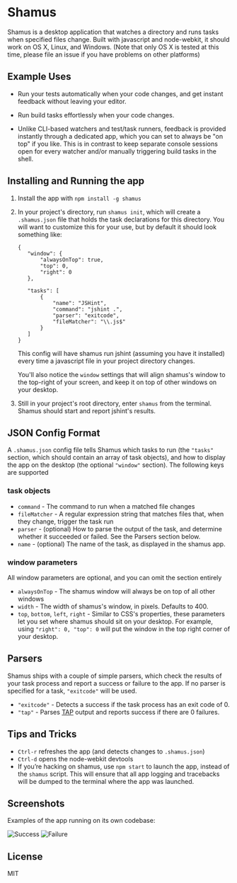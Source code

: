 Shamus
========

Shamus is a desktop application that watches a directory and runs tasks when
specified files change. Built with javascript and node-webkit, it should
work on OS X, Linux, and Windows. (Note that only OS X is tested at this time,
please file an issue if you have problems on other platforms)


Example Uses
------------

* Run your tests automatically when your code changes, and get instant
  feedback without leaving your editor.

* Run build tasks effortlessly when your code changes.

* Unlike CLI-based watchers and test/task runners, feedback is provided instantly
  through a dedicated app, which you can set to always be "on top" if you like.
  This is in contrast to keep separate console sessions open for every watcher
  and/or manually triggering build tasks in the shell.


Installing and Running the app
------------------------------

1. Install the app with `npm install -g shamus`

1. In your project's directory, run `shamus init`, which will create a `.shamus.json`
   file that holds the task declarations for this directory. You will want to
   customize this for your use, but by default it should look something like:

   ```
   {
      "window": {
          "alwaysOnTop": true,
          "top": 0,
          "right": 0
      },

      "tasks": [
          {
              "name": "JSHint",
              "command": "jshint .",
              "parser": "exitcode",
              "fileMatcher": "\\.js$"
          }
      ]
   }
   ```

   This config will have shamus run jshint (assuming you have it installed)
   every time a javascript file in your project directory changes.

   You'll also notice the `window` settings that will align shamus's
   window to the top-right of your screen, and keep it on top of other
   windows on your desktop.


1. Still in your project's root directory, enter `shamus` from the terminal.
   Shamus should start and report jshint's results.


JSON Config Format
------------------

A `.shamus.json` config file tells Shamus which tasks to run (the `"tasks"`
section, which should contain an array of task objects), and how to display
the app on the desktop (the optional `"window"` section). The following keys
are supported

### task objects

* `command` - The command to run when a matched file changes
* `fileMatcher` - A regular expression string that matches files that, when
                  they change, trigger the task run
* `parser` - (optional) How to parse the output of the task, and determine
             whether it succeeded or failed. See the Parsers section below.
* `name` - (optional) The name of the task, as displayed in the shamus app.

### window parameters

All window parameters are optional, and you can omit the section entirely

* `alwaysOnTop` - The shamus window will always be on top of all other windows
* `width` - The width of shamus's window, in pixels. Defaults to 400.
* `top`, `bottom`, `left`, `right` - Similar to CSS's properties, these parameters
  let you set where shamus should sit on your desktop. For example, using
  `"right": 0, "top": 0` will put the window in the top right corner of your desktop.



Parsers
-------

Shamus ships with a couple of simple parsers, which check the results of
your task process and report a success or failure to the app. If no parser
is specified for a task, `"exitcode"` will be used.

* `"exitcode"` - Detects a success if the task process has an exit code of 0.
* `"tap"` - Parses [TAP](http://en.wikipedia.org/wiki/Test_Anything_Protocol)
            output and reports success if there are 0 failures.


Tips and Tricks
---------------
* `Ctrl-r` refreshes the app (and detects changes to `.shamus.json`)
* `Ctrl-d` opens the node-webkit devtools
* If you’re hacking on shamus, use `npm start` to launch the app, instead of
  the `shamus` script. This will ensure that all app logging and tracebacks
  will be dumped to the terminal where the app was launched.


Screenshots
-----------

Examples of the app running on its own codebase:

![Success](https://raw.github.com/af/shamus/master/docs/images/screenshot_success.png)
![Failure](https://raw.github.com/af/shamus/master/docs/images/screenshot_error.png)


License
-------
MIT
